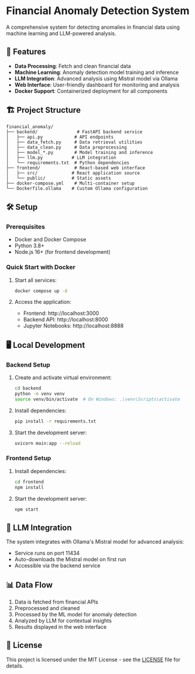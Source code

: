 # Financial Anomaly Detection System

A comprehensive system for detecting anomalies in financial data using machine learning and LLM-powered analysis.

## 🚀 Features

- **Data Processing**: Fetch and clean financial data
- **Machine Learning**: Anomaly detection model training and inference
- **LLM Integration**: Advanced analysis using Mistral model via Ollama
- **Web Interface**: User-friendly dashboard for monitoring and analysis
- **Docker Support**: Containerized deployment for all components

## 🏗️ Project Structure

```
financial_anomaly/
├── backend/               # FastAPI backend service
│   ├── api.py            # API endpoints
│   ├── data_fetch.py     # Data retrieval utilities
│   ├── data_clean.py     # Data preprocessing
│   ├── model_*.py        # Model training and inference
│   ├── llm.py           # LLM integration
│   └── requirements.txt  # Python dependencies
├── frontend/             # React-based web interface
│   ├── src/             # React application source
│   └── public/          # Static assets
├── docker-compose.yml    # Multi-container setup
└── Dockerfile.ollama    # Custom Ollama configuration
```

## 🛠️ Setup

### Prerequisites

- Docker and Docker Compose
- Python 3.8+
- Node.js 16+ (for frontend development)

### Quick Start with Docker

1. Start all services:
   ```bash
   docker compose up -d
   ```

2. Access the application:
   - Frontend: http://localhost:3000
   - Backend API: http://localhost:8000
   - Jupyter Notebooks: http://localhost:8888

## 🖥️ Local Development

### Backend Setup

1. Create and activate virtual environment:
   ```bash
   cd backend
   python -m venv venv
   source venv/bin/activate  # On Windows: .\venv\Scripts\activate
   ```

2. Install dependencies:
   ```bash
   pip install -r requirements.txt
   ```

3. Start the development server:
   ```bash
   uvicorn main:app --reload
   ```

### Frontend Setup

1. Install dependencies:
   ```bash
   cd frontend
   npm install
   ```

2. Start the development server:
   ```bash
   npm start
   ```

## 🤖 LLM Integration

The system integrates with Ollama's Mistral model for advanced analysis:

- Service runs on port 11434
- Auto-downloads the Mistral model on first run
- Accessible via the backend service

## 📊 Data Flow

1. Data is fetched from financial APIs
2. Preprocessed and cleaned
3. Processed by the ML model for anomaly detection
4. Analyzed by LLM for contextual insights
5. Results displayed in the web interface

## 📝 License

This project is licensed under the MIT License - see the [LICENSE](LICENSE) file for details.
